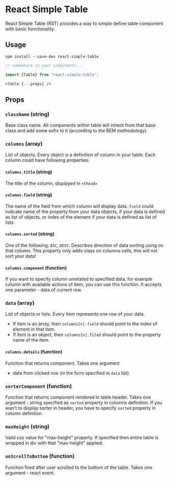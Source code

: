 # React Simple Table

React Simple Table (RST) provides a way to simple define table component
with basic functionality.

## Usage

```
npm install --save-dev react-simple-table
```

```jsx
// somewhere in your components...

import {Table} from "react-simple-table";

<Table {...props} />
```

## Props

### `className` (string) 
Base class name. All components within table will inherit from that
base class and add some sufix to it (according to the BEM methodology).

### `columns` (array) 
List of objects. Every object is a definition of column in your table.
Each column could have following properties:

#### `columns.title` (string) 
The title of the column, displayed in `<thead>`
#### `columns.field` (string) 
The name of the field from which column will display
data. `field` could indicate name of the property from your data objects, 
if your data is defined as list of objects, or index of the element if 
your data is defined as list of lists
#### `columns.sorted` (string) 
One of the following: `ASC`, `DESC`. Describes direction
of data sorting using on that column. This property only adds class on
columns cells, this will not sort your data!
#### `columns.component` (function) 
If you want to specify column unrelated to
specified data, for example column with available actions of item, 
you can use this function. It accepts one parameter - data of current row.

### `data` (array) 
List of objects or lists. Every item represents one row
of your data. 
* If item is an array, then `columns[n].field` should point to the
index of element in that item. 
* If item is an object, then `columns[n].filed` should point to the 
property name of the item.

#### `columns.details` (function) 
Function that returns component. Takes one argument
- data from clicked row (in the form specified in `data` list).

### `sorterComponent` (function) 
Function that returns component rendered
in table header. Takes one argument - string specified as `sorted` property
in columns definition. If you wan't to display sorter in header, you have to
specify `sorted` property in column definition.

### `maxHeight` (string) 
Valid css value for "max-height" property. If
specified then entire table is wrapped in div with that "max-height" applied.

### `onScrollToBottom` (function) 
Function fired after user scrolled to the bottom of the table. 
Takes one argument - react event.